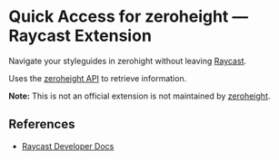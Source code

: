 # Quick Access for zeroheight — Raycast Extension

Navigate your styleguides in zerohight without leaving [Raycast](https://raycast.com).

Uses the [zeroheight API](https://developers.zeroheight.com/75fe5b2ed/p/877703-getting-started) to retrieve information.

**Note:** This is not an official extension is not maintained by [zeroheight](https://zeroheight.com/).

## References

- [Raycast Developer Docs](https://developers.raycast.com/)
